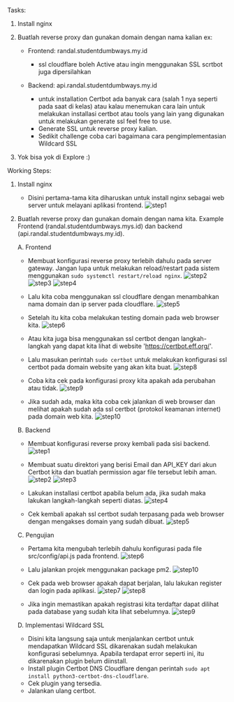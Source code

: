 Tasks:
1. Install nginx
2. Buatlah reverse proxy dan gunakan domain dengan nama kalian ex:
   - Frontend: randal.studentdumbways.my.id
      - ssl cloudflare boleh Active atau ingin menggunakan SSL scrtbot juga dipersilahkan

   - Backend: api.randal.studentdumbways.my.id
      - untuk installation Certbot ada banyak cara (salah 1 nya seperti pada saat di kelas) atau kalau menemukan cara lain untuk melakukan installasi certbot atau tools yang lain yang digunakan untuk melakukan generate ssl feel free to use.
      - Generate SSL untuk reverse proxy kalian.
      - Sedikit challenge coba cari bagaimana cara pengimplementasian Wildcard SSL

3. Yok bisa yok di Explore :)

Working Steps:
1. Install nginx
   - Disini pertama-tama kita diharuskan untuk install nginx sebagai web server untuk melayani aplikasi frontend.
     ![step1](https://github.com/user-attachments/assets/d5c8124f-173b-4eea-adff-597f1204921f)

2. Buatlah reverse proxy dan gunakan domain dengan nama kita. Example Frontend (randal.studentdumbways.mys.id) dan backend (api.randal.studentdumbways.my.id).
   
   A. Frontend
   - Membuat konfigurasi reverse proxy terlebih dahulu pada server gateway. Jangan lupa untuk melakukan reload/restart pada sistem menggunakan ``` sudo systemctl restart/reload nginx ```.
     ![step2](https://github.com/user-attachments/assets/660a6e99-3a61-4f1f-94a5-f4e824fb9385)
     ![step3](https://github.com/user-attachments/assets/7e826981-3cd1-4cf5-9833-429fc696d781)
     ![step4](https://github.com/user-attachments/assets/b0081999-a6ac-4658-8f38-5f832dd7215a)

   - Lalu kita coba menggunakan ssl cloudflare dengan menambahkan nama domain dan ip server pada cloudflare.
     ![step5](https://github.com/user-attachments/assets/fe863aa7-99f0-418e-9b0a-ec69bb53235f)

   - Setelah itu kita coba melakukan testing domain pada web browser kita.
     ![step6](https://github.com/user-attachments/assets/28a1b7c2-cd8a-4053-b91a-9c8ef574c26b)

   - Atau kita juga bisa menggunakan ssl certbot dengan langkah-langkah yang dapat kita lihat di website 'https://certbot.eff.org/'.
   - Lalu masukan perintah ``` sudo certbot ``` untuk melakukan konfigurasi ssl certbot pada domain website yang akan kita buat.
     ![step8](https://github.com/user-attachments/assets/7e703dde-7e32-40fe-a6a3-8b5209d143c2)

   - Coba kita cek pada konfigurasi proxy kita apakah ada perubahan atau tidak.
     ![step9](https://github.com/user-attachments/assets/b1acb599-7331-4f90-bd38-fac2596ae27d)

   - Jika sudah ada, maka kita coba cek jalankan di web browser dan melihat apakah sudah ada ssl certbot (protokol keamanan internet) pada domain web kita.
     ![step10](https://github.com/user-attachments/assets/7b3736ce-22c1-4ba5-880c-988192b46234)

   B. Backend
   - Membuat konfigurasi reverse proxy kembali pada sisi backend.
     ![step1](https://github.com/user-attachments/assets/d60d14e7-53a3-49d7-b8a0-aedcfd5cc73d)

   - Membuat suatu direktori yang berisi Email dan API_KEY dari akun Certbot kita dan buatlah permission agar file tersebut lebih aman.
     ![step2](https://github.com/user-attachments/assets/ba03a78e-356d-4ee7-af00-d8b057eef491)
     ![step3](https://github.com/user-attachments/assets/a26e45e0-fcb2-4857-af7d-824964e6f528)

   - Lakukan installasi certbot apabila belum ada, jika sudah maka lakukan langkah-langkah seperti diatas.
     ![step4](https://github.com/user-attachments/assets/acb0d0d3-9c0d-452d-a912-d02d5673d269)

   - Cek kembali apakah ssl certbot sudah terpasang pada web browser dengan mengakses domain yang sudah dibuat.
     ![step5](https://github.com/user-attachments/assets/5834fbb4-f56a-4fb2-bd3d-89ca799bcad1)


   C. Pengujian
   - Pertama kita mengubah terlebih dahulu konfigurasi pada file src/config/api.js pada frontend.
     ![step6](https://github.com/user-attachments/assets/5a081a8c-b791-437d-8b4f-3f7e3708e2f1)

   - Lalu jalankan projek menggunakan package pm2.
     ![step10](https://github.com/user-attachments/assets/61abc807-6d08-4d3f-aca9-36687b1ec3db)

   - Cek pada web browser apakah dapat berjalan, lalu lakukan register dan login pada aplikasi.
     ![step7](https://github.com/user-attachments/assets/f1e582ff-0ce5-4217-82aa-f2e434ea680f)
     ![step8](https://github.com/user-attachments/assets/c6ad82cd-78fd-4626-9a3c-13d61e5bc07d)

   - Jika ingin memastikan apakah registrasi kita terdaftar dapat dilihat pada database yang sudah kita lihat sebelumnya.
     ![step9](https://github.com/user-attachments/assets/ebe9134e-0055-437a-b0ac-3d1de1f4a700)


   D. Implementasi Wildcard SSL
   - Disini kita langsung saja untuk menjalankan certbot untuk mendapatkan Wildcard SSL dikarenakan sudah melakukan konfigurasi sebelumnya. Apabila terdapat error seperti ini, itu dikarenakan plugin belum diinstall.
   - Install plugin Certbot DNS Cloudflare dengan perintah ``` sudo apt install python3-certbot-dns-cloudflare ```.
   - Cek plugin yang tersedia.
   - Jalankan ulang certbot.

